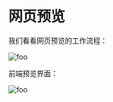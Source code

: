 <!--
 * @Date: 2021-01-17 14:26:41
 * @LastEditors: chentianshang
 * @LastEditTime: 2021-01-17 21:49:18
 * @FilePath: /github-app-design/doc/zh/guide/functionRealization/pagePreview.md
-->
# 网页预览

我们看看网页预览的工作流程：

<img src="../../../img/functionRealization/preview-flow.png" alt="foo">

前端预览界面：

<img src="../../../img/functionRealization/preview-page.png" alt="foo">
